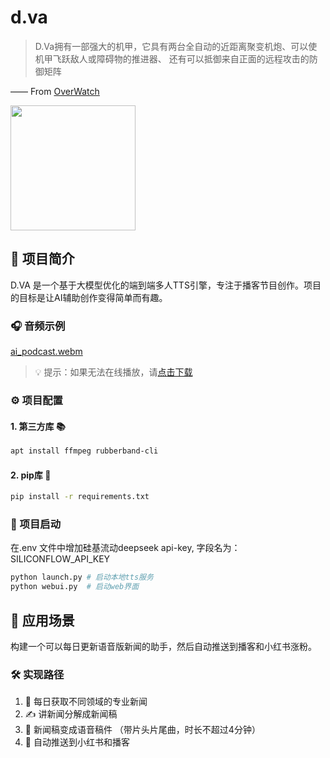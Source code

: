 # d.va
> D.Va拥有一部强大的机甲，它具有两台全自动的近距离聚变机炮、可以使机甲飞跃敌人或障碍物的推进器、 还有可以抵御来自正面的远程攻击的防御矩阵

—— From [OverWatch](http://ow.blizzard.cn/heroes/dva)

<img src="https://zos.alipayobjects.com/rmsportal/psagSCVHOKQVqqNjjMdf.jpg" width="200" height="200" />

## 🎯 项目简介

D.VA 是一个基于大模型优化的端到端多人TTS引擎，专注于播客节目创作。项目的目标是让AI辅助创作变得简单而有趣。


### 🎧 音频示例
[ai_podcast.webm](https://github.com/user-attachments/assets/a64f099a-7455-4142-af2f-0b68cb7e0679)
> 💡 提示：如果无法在线播放，请[点击下载](assets/ai_podcast_v1.MP3)


### ⚙️ 项目配置

#### 1. 第三方库 📚
```bash
apt install ffmpeg rubberband-cli
```

#### 2. pip库 🐍
```bash
pip install -r requirements.txt
```


### 🚀 项目启动
在.env 文件中增加硅基流动deepseek api-key, 字段名为：SILICONFLOW_API_KEY

```bash
python launch.py # 启动本地tts服务
python webui.py  # 启动web界面
```


## 🎯 应用场景

构建一个可以每日更新语音版新闻的助手，然后自动推送到播客和小红书涨粉。


### 🛠️ 实现路径
1. 📰 每日获取不同领域的专业新闻
2. ✍️ 讲新闻分解成新闻稿
3. 🎤 新闻稿变成语音稿件 （带片头片尾曲，时长不超过4分钟）
4. 📱 自动推送到小红书和播客

